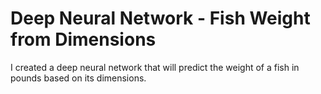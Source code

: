 # Deep Neural Network - Fish Weight from Dimensions
I created a deep neural network that will predict the weight of a fish in pounds based on its dimensions.
